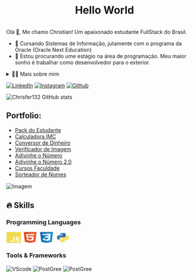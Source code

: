 <!--título-->
<div id="user-content-toc">
  <ul align="center">
    <summary><h1 style="display: inline-block">Hello World</h1></summary>
</div>

<!-- Presentation -->
<p>
  Olá 👋, Me chamo Christian! Um apaixonado estudante FullStack do Brasil.

  - 🌱 Cursando Sistemas de Informação, jutamente com o programa da Oracle (Oracle Next Education) 
  - 🔭 Estou procurando ume estágio na área de programação. Meu maior sonho é trabalhar como desenvolvedor para o exterior.
</p>

<!-- Dropdown -->
<details>
  <summary>👨‍💻 Mais sobre mim</summary>

  - 💬 Tenho 18 anos, atualmente morando no Brasil. Tenho Inglês Intermediário, experiência em SQL, JavaScript, HTML e CSS, e Suporte Online. Algumas das minhas principais habilidades envolvem: Criatividade, comunicação, trabalho em grupo, vontade de aprender, proatividade e diciplina.

  - ⚡ Tenho paixão por programar, além de me interessar por leitura, especialmente sobre tecnologia, e jogos. Acredito que nossos interesses pessoais expandem nossa percepção e contribuem para uma abordagem mais eficiente na resolução de problemas.
</details>

<!-- Links -->
[![LinkedIn](https://img.shields.io/badge/LinkedIn-0077B5?style=for-the-badge&logo=linkedin&logoColor=white)](https://www.linkedin.com/in/christian-mgauer/)
[![Instagram](https://img.shields.io/badge/Instagram-E4405F?style=for-the-badge&logo=instagram&logoColor=white)](https://www.instagram.com/christian_fmg_/)
[![Github](https://img.shields.io/badge/Github-d3d3d3?style=for-the-badge&logo=Github&logoColor=white)](https://github.com/Chrisfer132)

<!-- GithubStats -->
![Chrisfer132 GitHub stats](https://github-readme-stats.vercel.app/api?username=Chrisfer132&show_icons=true&theme=gotham)

<!-- Portfolio -->
## Portfolio:
- [Pack do Estudante](https://github.com/Chrisfer132/packdoestudante)
- [Calculadora IMC](https://github.com/Chrisfer132/calculadora-imc)
- [Conversor de Dinheiro](https://github.com/Chrisfer132/DevConverter)
- [Verificador de Imagem](https://github.com/Chrisfer132/verificador_de_idade)
- [Adivinhe o Número](https://github.com/Chrisfer132/GuessNumber)
- [Adivinhe o Número 2.0](https://github.com/Chrisfer132/numero-secreto)
- [Cursos Faculdade](https://github.com/Chrisfer132/CursosFaculdade)
- [Sorteador de Nomes](https://github.com/Chrisfer132/amigo-secreto)

<!-- GIF -->
<p align="left">
  <img align="center" src="https://static.tildacdn.biz/tild3930-6134-4666-b963-386462303334/programmer_1.gif" alt="Imagem">
</p>

## 🔥 Skills
<!-- Skills: Programming Languages -->
  <div style="flex-basis: 48%;">
    <h3>Programming Languages</h3>
    <img align="center" alt="Js" height="30" width="40" src="https://raw.githubusercontent.com/devicons/devicon/master/icons/javascript/javascript-plain.svg">
    <img align="center" alt="HTML" height="30" width="40" src="https://raw.githubusercontent.com/devicons/devicon/master/icons/html5/html5-original.svg">
    <img align="center" alt="CSS" height="30" width="40" src="https://raw.githubusercontent.com/devicons/devicon/master/icons/css3/css3-original.svg">
    <img align="center" alt="Python" height="30" width="40" src="https://raw.githubusercontent.com/devicons/devicon/master/icons/python/python-original.svg">
  </div>
  
  <!-- Skills: Tools & Frameworks -->
  <div style="flex-basis: 48%;">
    <h3>Tools & Frameworks</h3>
    <img align="center" alt="VScode" height="30" width="40" src="https://cdn.jsdelivr.net/gh/devicons/devicon/icons/vscode/vscode-original.svg">
    <img align="center" alt="PostGree" height="30" width="40" src="https://upload.wikimedia.org/wikipedia/commons/thumb/2/29/Postgresql_elephant.svg/1200px-Postgresql_elephant.svg.png">
    <img align="center" alt="PostGree" height="30" width="40" src="https://images.sftcdn.net/images/t_app-icon-m/p/917c77e8-96d1-11e6-8453-00163ed833e7/3780880766/mysql-com-icon.png">
  </div>
  
